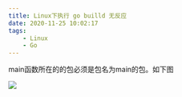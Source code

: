 ```yaml
---
title: Linux下执行 go builld 无反应
date: 2020-11-25 10:02:17
tags:	
	- Linux
	- Go
---
```


main函数所在的的包必须是包名为main的包。如下图

![](D:\Hexo\Blogs\source\_posts\inux下执行-go-builld-无法应\main函数.png)